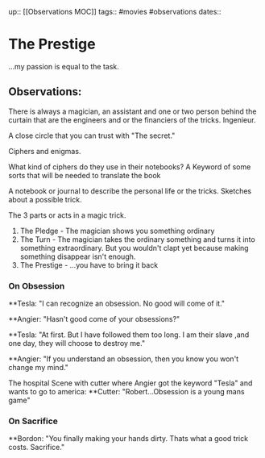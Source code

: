 up:: [[Observations MOC]]
tags:: #movies #observations
dates:: 

# The Prestige

...my passion is equal to the task.


## Observations:

There is always a magician, an assistant and one or two person behind the curtain that are the engineers and or the financiers of the tricks. Ingenieur.

A close circle that you can trust with "The secret."

Ciphers and enigmas.

What kind of ciphers do they use in their notebooks?
A Keyword of some sorts that will be needed to translate the book

A notebook or journal to describe the personal life or the tricks.
Sketches about a possible trick.

The 3 parts or acts in a magic trick.

1. The Pledge - The magician shows you something ordinary
2. The Turn - The magician takes the ordinary something and turns it into something extraordinary. But you wouldn't clapt yet because making something disappear isn't enough.
3. The Prestige - ...you have to bring it back



### On Obsession

**Tesla: "I can recognize an obsession. No good will come of it."

**Angier: "Hasn't good come of your obsessions?"

**Tesla: "At first. But I have followed them too long. I am their slave ,and one day, they will choose to destroy me."

**Angier: "If you understand an obsession, then you know you won't change my mind."

The hospital Scene with cutter where Angier got the keyword "Tesla" and wants to go to america:
**Cutter: "Robert...Obsession is a young mans game"
### On Sacrifice 

**Bordon: "You finally making your hands dirty. Thats what a good trick costs. Sacrifice."
